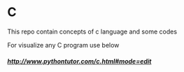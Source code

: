 # C
This repo contain concepts of c language and some codes

For visualize any C program use below
##### http://www.pythontutor.com/c.html#mode=edit
